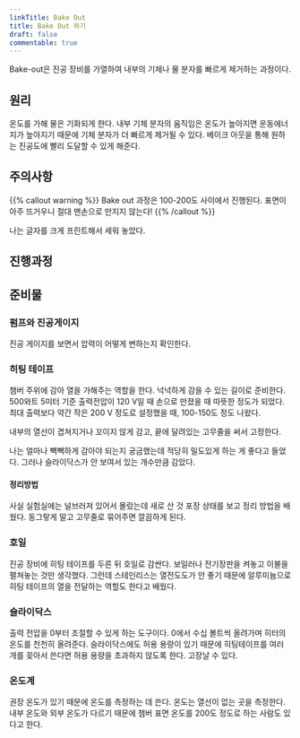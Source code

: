 ```yaml
---
linkTitle: Bake Out
title: Bake Out 하기
draft: false
commentable: true
---
```


Bake-out은 진공 장비를 가열하여 내부의 기체나 물 분자를 빠르게 제거하는 과정이다.

<!--more-->

## 원리

온도를 가해 물은 기화되게 한다. 내부 기체 분자의 움직임은 온도가 높아지면 운동에너지가 높아지기 때문에 기체 분자가 더 빠르게 제거될 수 있다. 베이크 아웃을 통해 원하는 진공도에 빨리 도달할 수 있게 해준다.

## 주의사항

{{% callout warning %}}
Bake out 과정은 100-200도 사이에서 진행된다. 표면이 아주 뜨거우니 절대 맨손으로 만지지 않는다!
{{% /callout %}}

나는 글자를 크게 프린트해서 세워 놓았다.

## 진행과정

## 준비물

### 펌프와 진공게이지

진공 게이지를 보면서 압력이 어떻게 변하는지 확인한다.

### 히팅 테이프

챔버 주위에 감아 열을 가해주는 역할을 한다. 넉넉하게 감을 수 있는 길이로 준비한다. 500와트 5미터 기준 출력전압이 120 V일 때 손으로 만졌을 때 따뜻한 정도가 되었다. 최대 출력보다 약간 작은 200 V 정도로 설정했을 때, 100-150도 정도 나왔다.

내부의 열선이 겹쳐지거나 꼬이지 않게 감고, 끝에 달려있는 고무줄을 써서 고정한다.

나는 얼마나 빽빽하게 감아야 되는지 궁금했는데 적당히 밀도있게 하는 게 좋다고 들었다. 그러나 슬라이닥스가 안 보여서 있는 개수만큼 감았다.

#### 정리방법

사실 실험실에는 널브러져 있어서 몰랐는데 새로 산 것 포장 상태를 보고 정리 방법을 배웠다. 동그랗게 말고 고무줄로 묶어주면 깔끔하게 된다.

### 호일

진공 장비에 히팅 테이프를 두른 뒤 호일로 감싼다. 보일러나 전기장판을 켜놓고 이불을 펼쳐놓는 것만 생각했다. 그런데 스테인리스는 열전도도가 안 좋기 때문에 알루미늄으로 히팅 테이프의 열을 전달하는 역할도 한다고 배웠다.

### 슬라이닥스

출력 전압을 0부터 조절할 수 있게 하는 도구이다. 0에서 수십 볼트씩 올려가며 히터의 온도를 천천히 올려준다. 슬라이닥스에도 허용 용량이 있기 때문에 히팅테이프를 여러 개를 꽂아서 쓴다면 허용 용량을 초과하지 않도록 한다. 고장날 수 있다.

### 온도계

권장 온도가 있기 때문에 온도를 측정하는 데 쓴다. 온도는 열선이 없는 곳을 측정한다. 내부 온도와 외부 온도가 다르기 때문에 챔버 표면 온도를 200도 정도로 하는 사람도 있다고 한다.
